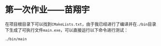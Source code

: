 # 第一次作业——苗翔宇

在项目根目录下可以找到`CMakeLists.txt`，由于我已经进行了编译并在`./bin`目录下生成了可执行文件`main.exe`，可以直接运行以下命令进行测试：

```bash
./bin/main
```

